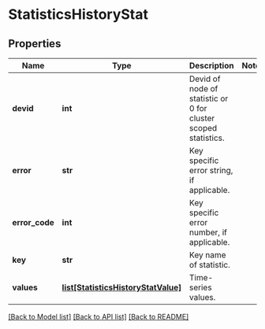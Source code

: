 # StatisticsHistoryStat

## Properties
Name | Type | Description | Notes
------------ | ------------- | ------------- | -------------
**devid** | **int** | Devid of node of statistic or 0 for cluster scoped statistics. | 
**error** | **str** | Key specific error string, if applicable. | 
**error_code** | **int** | Key specific error number, if applicable. | 
**key** | **str** | Key name of statistic. | 
**values** | [**list[StatisticsHistoryStatValue]**](StatisticsHistoryStatValue.md) | Time-series values. | 

[[Back to Model list]](../README.md#documentation-for-models) [[Back to API list]](../README.md#documentation-for-api-endpoints) [[Back to README]](../README.md)


